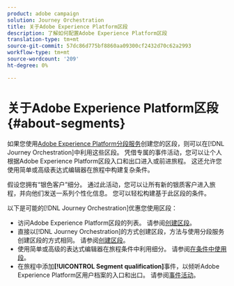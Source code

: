 ```yaml
---
product: adobe campaign
solution: Journey Orchestration
title: 关于Adobe Experience Platform区段
description: 了解如何配置Adobe Experience Platform区段
translation-type: tm+mt
source-git-commit: 57dc86d775bf8860aa09300cf2432d70c62a2993
workflow-type: tm+mt
source-wordcount: '209'
ht-degree: 0%

---
```



# 关于Adobe Experience Platform区段{#about-segments}

如果您使用[Adobe Experience Platform分段服务](https://docs.adobe.com/content/help/en/experience-platform/segmentation/home.html)创建您的区段，则可以在[!DNL Journey Orchestration]中利用这些区段。 凭借专属的事件活动，您可以让个人根据Adobe Experience Platform区段入口和出口进入或前进旅程。 这还允许您使用简单或高级表达式编辑器在旅程中构建复杂条件。

假设您拥有“银色客户”细分。 通过此活动，您可以让所有新的银质客户进入旅程，并向他们发送一系列个性化信息。 您可以轻松构建基于此区段的条件。

以下是可能的[!DNL Journey Orchestration]优惠您使用区段：

* 访问Adobe Experience Platform区段的列表。 请参阅[创建区段](../segment/creating-a-segment.md)。
* 直接以[!DNL Journey Orchestration]的方式创建区段，方法与使用分段服务创建区段的方式相同。 请参阅[创建区段](../segment/creating-a-segment.md)。
* 使用简单或高级的表达式编辑器在旅程条件中利用细分。 请参阅[在条件中使用段](../segment/using-a-segment.md)。
* 在旅程中添加&#x200B;**[!UICONTROL Segment qualification]**&#x200B;事件，以倾听Adobe Experience Platform区用户档案的入口和出口。 请参阅[事件活动](../building-journeys/segment-qualification-events.md)。
